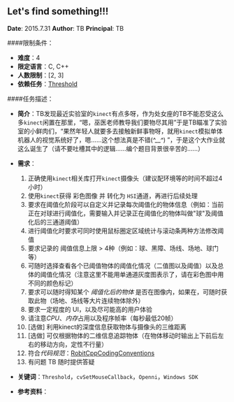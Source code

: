 ﻿Let's find something!!!
---

**Date**: 2015.7.31	
**Author**: TB
**Principal**: TB

####限制条件：

 - **难度**：4
 - **限定语言**：C, C++
 - **人数限制**：[2, 3]
 - **依赖任务**：[Threshold](Threshold.md)

####任务描述：

 - **简介**：TB发现最近实验室的`kinect`有点多呀，作为处女座的TB不能忍受这么多`kinect`闲置在那里，“嗯，巫医老师教导我们要物尽其用”于是TB瞄准了实验室的小鲜肉们，“果然年轻人就要多去接触新鲜事物呀，就用`kinect`模拟单体机器人的视觉系统好了，嗯……这个想法真是不错(*^__^*) ”，于是这个大作业就这么诞生了（请不要吐槽其中的逻辑……编个题目背景很辛苦的……）

 - **需求**：
    1. 正确使用`kinect`相关库打开`kinect`摄像头（建议配环境等的时间不超过4小时）
    2. 使用`kinect`获得 彩色图像 并 转化为 `HSI`通道，再进行后续处理
    3. 要求在阈值化阶段可以自定义并记录每次阈值化的物体信息（例如：当前正在对球进行阈值化，需要输入并记录正在阈值化的物体叫做"球"及阈值化后的三通道阈值）
    4. 进行阈值化时要求可同时使用鼠标圈定区域统计与滚动条两种方法修改阈值
    5. 要求记录的 阈值信息上限 > 4种（例如：球、黑障、场线、场地、球门等）
    6. 可随时选择查看各个已阈值物体的阈值化情况（二值图以及阈值）以及总体的阈值化情况（注意这里不能用单通道灰度图表示了，请在彩色图中用不同的颜色标记）
    7. 要求可以随时得知某个 *阈值化后的物体* 是否在图像内，如果在，可随时获取此物（场地、场线等大片连续物体除外）
    8. 要求一定程度的 UI，以及尽可能高的用户体验
    9. 请注意*CPU*、*内存*占用以及程序帧率（每秒最低20帧）
    10. [选做] 利用kinect的深度信息获取物体与摄像头的三维距离
    11. [选做] 可仅根据物体的二维信息追踪物体（在物体移动时输出上下前后左右的移动方向，定性不行量）
    13. 符合*代码规范*：[RobitCppCodingConventions](ref/RobitCppCodingConventions.md)
    14. 有问题 TB 随时提供答疑

 - **关键词**：`Threshold`，`cvSetMouseCallback`，`Openni`，`Windows SDK`
 - **参考资料**：
